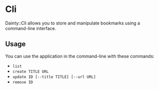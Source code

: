 # Cli

Dainty::Cli allows you to store and manipulate bookmarks using a command-line interface.

## Usage

You can use the application in the command-line with these commands:

* `list`
* `create TITLE URL`
* `update ID [--title TITLE] [--url URL]`
* `remove ID`